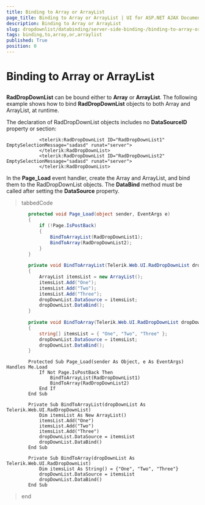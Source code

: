 ```yaml
---
title: Binding to Array or ArrayList
page_title: Binding to Array or ArrayList | UI for ASP.NET AJAX Documentation
description: Binding to Array or ArrayList
slug: dropdownlist/databinding/server-side-binding-/binding-to-array-or-arraylist
tags: binding,to,array,or,arraylist
published: True
position: 0
---
```


# Binding to Array or ArrayList



## 

__RadDropDownList__ can be bound either to __Array__ or __ArrayList__. The following example shows how to bind __RadDropDownList__ objects to both Array and ArrayList, at runtime.

The declaration of RadDropDownList objects includes no __DataSourceID__ property or __<items>__ section:

````ASPNET
	        <telerik:RadDropDownList ID="RadDropDownList1" EmptySelectionMessage="sadasd" runat="server">
	        </telerik:RadDropDownList>
	        <telerik:RadDropDownList ID="RadDropDownList2" EmptySelectionMessage="sadasd" runat="server">
	        </telerik:RadDropDownList>
````



In the __Page_Load__ event handler, create the Array and ArrayList, and bind them to the RadDropDownList objects. The __DataBind__ method must be called after setting the __DataSource__ property.

>tabbedCode

````C#
	    protected void Page_Load(object sender, EventArgs e)
	    {
	        if (!Page.IsPostBack)
	        {
	            BindToArrayList(RadDropDownList1);
	            BindToArray(RadDropDownList2);
	        }
	    }
	
	    private void BindToArrayList(Telerik.Web.UI.RadDropDownList dropDownList)
	    {
	        ArrayList itemsList = new ArrayList();
	        itemsList.Add("One");
	        itemsList.Add("Two");
	        itemsList.Add("Three");
	        dropDownList.DataSource = itemsList;
	        dropDownList.DataBind();
	    }
	
	    private void BindToArray(Telerik.Web.UI.RadDropDownList dropDownList)
	    {
	        string[] itemsList = { "One", "Two", "Three" };
	        dropDownList.DataSource = itemsList;
	        dropDownList.DataBind();
	    }
````



````VB.NET
	    Protected Sub Page_Load(sender As Object, e As EventArgs) Handles Me.Load
	        If Not Page.IsPostBack Then
	            BindToArrayList(RadDropDownList1)
	            BindToArray(RadDropDownList2)
	        End If
	    End Sub
	
	    Private Sub BindToArrayList(dropDownList As Telerik.Web.UI.RadDropDownList)
	        Dim itemsList As New ArrayList()
	        itemsList.Add("One")
	        itemsList.Add("Two")
	        itemsList.Add("Three")
	        dropDownList.DataSource = itemsList
	        dropDownList.DataBind()
	    End Sub
	
	    Private Sub BindToArray(dropDownList As Telerik.Web.UI.RadDropDownList)
	        Dim itemsList As String() = {"One", "Two", "Three"}
	        dropDownList.DataSource = itemsList
	        dropDownList.DataBind()
	    End Sub
````


>end

